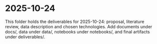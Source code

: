 # 2025-10-24
This folder holds the deliverables for 2025-10-24: proposal, literature review, data description and chosen technologies. Add documents under docs/, data under data/, notebooks under notebooks/, and final artifacts under deliverables/.

